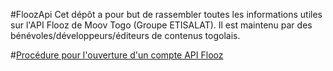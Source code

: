 #FloozApi
Cet dépôt a pour but de rassembler toutes les informations utiles sur l'API Flooz de Moov Togo (Groupe ETISALAT). Il est maintenu par des bénévoles/développeurs/éditeurs de contenus togolais.

#[Procédure pour l'ouverture d'un compte API Flooz](https://github.com/Tech228/FloozAPI/blob/master/Procedures.md)
